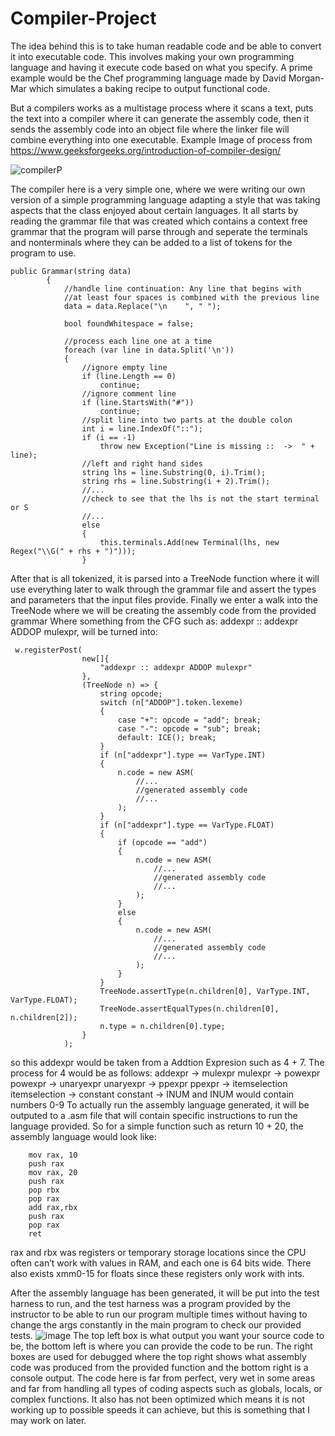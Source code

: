 # Compiler-Project
The idea behind this is to take human readable code and be able to convert it into executable code. This involves making your own programming language and having it execute code based on what you specify. A prime example would be the Chef programming language made by David Morgan-Mar which simulates a baking recipe to output functional code.

But a compilers works as a multistage process where it scans a text, puts the text into a compiler where it can generate the assembly code, then it sends the assembly code into an object file where the linker file will combine everything into one executable. Example Image of process from https://www.geeksforgeeks.org/introduction-of-compiler-design/

![compilerP](https://user-images.githubusercontent.com/59978662/236352445-3b728568-fcbb-4c6d-b11a-25050cc9cdf1.jpg)


The compiler here is a very simple one, where we were writing our own version of a simple programming language adapting a style that was taking aspects that the class enjoyed about certain languages. It all starts by reading the grammar file that was created which contains a context free grammar that the program will parse through and seperate the terminals and nonterminals where they can be added to a list of tokens for the program to use.
```
public Grammar(string data)
        {
            //handle line continuation: Any line that begins with
            //at least four spaces is combined with the previous line
            data = data.Replace("\n    ", " ");

            bool foundWhitespace = false;

            //process each line one at a time
            foreach (var line in data.Split('\n'))
            {
                //ignore empty line
                if (line.Length == 0)
                    continue;
                //ignore comment line
                if (line.StartsWith("#"))
                    continue;
                //split line into two parts at the double colon
                int i = line.IndexOf("::");
                if (i == -1)
                    throw new Exception("Line is missing ::  ->  " + line);
                //left and right hand sides
                string lhs = line.Substring(0, i).Trim();
                string rhs = line.Substring(i + 2).Trim();
                //...
                //check to see that the lhs is not the start terminal or S
                //...                
                else
                {
                    this.terminals.Add(new Terminal(lhs, new Regex("\\G(" + rhs + ")")));
                }
```
After that is all tokenized, it is parsed into a TreeNode function where it will use everything later to walk through the grammar file and assert the types and parameters that the input files provide.
Finally we enter a walk into the TreeNode where we will be creating the assembly code from the provided grammar
Where something from the CFG such as: addexpr :: addexpr ADDOP mulexpr,
will be turned into:
```
 w.registerPost(
                new[]{
                    "addexpr :: addexpr ADDOP mulexpr"
                },
                (TreeNode n) => {
                    string opcode;
                    switch (n["ADDOP"].token.lexeme)
                    {
                        case "+": opcode = "add"; break;
                        case "-": opcode = "sub"; break;
                        default: ICE(); break;
                    }
                    if (n["addexpr"].type == VarType.INT)
                    {
                        n.code = new ASM(
                            //...
                            //generated assembly code
                            //...
                        );
                    }
                    if (n["addexpr"].type == VarType.FLOAT)
                    {
                        if (opcode == "add")
                        {
                            n.code = new ASM(
                                //...
                                //generated assembly code
                                //...
                            );
                        }
                        else
                        {
                            n.code = new ASM(
                                //...
                                //generated assembly code
                                //...
                            );
                        }
                    }
                    TreeNode.assertType(n.children[0], VarType.INT, VarType.FLOAT);
                    TreeNode.assertEqualTypes(n.children[0], n.children[2]);
                    n.type = n.children[0].type;
                }
            );
```
so this addexpr would be taken from a Addtion Expresion such as 4 + 7.
The process for 4 would be as follows:
addexpr -> mulexpr 
mulexpr -> powexpr
powexpr -> unaryexpr
unaryexpr -> ppexpr
ppexpr -> itemselection
itemselection -> constant
constant -> INUM
and INUM would contain numbers 0-9
To actually run the assembly language generated, it will be outputed to a .asm file that will contain specific instructions to run the language provided.
So for a simple function such as
return 10 + 20, the assembly language would look like:
```
    mov rax, 10                                
    push rax
    mov rax, 20                                     
    push rax
    pop rbx                                           
    pop rax                                        
    add rax,rbx
    push rax
    pop rax                                              
    ret
```
rax and rbx was registers or temporary storage locations since the CPU often can’t work with values in RAM, and each one is 64 bits wide. There also exists xmm0-15 for floats since these registers only work with ints.

After the assembly language has been generated, it will be put into the test harness to run, and the test harness was a program provided by the instructor to be able to run our program multiple times without having to change the args constantly in the main program to check our provided tests.
![image](https://user-images.githubusercontent.com/59978662/236357983-cf871b5f-b2d2-4307-8e48-54bf2bd6d89f.png)
The top left box is what output you want your source code to be, the bottom left is where you can provide the code to be run. The right boxes are used for debugged where the top right shows what assembly code was produced from the provided function and the bottom right is a console output.
The code here is far from perfect, very wet in some areas and far from handling all types of coding aspects such as globals, locals, or complex functions. It also has not been optimized which means it is not working up to possible speeds it can achieve, but this is something that I may work on later.
